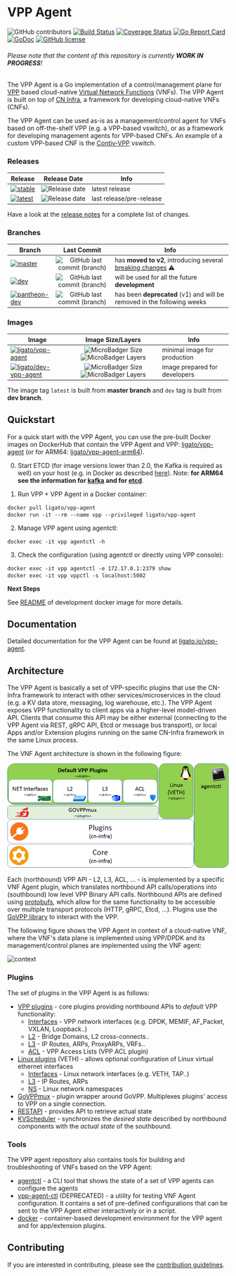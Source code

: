 # VPP Agent

![GitHub contributors](https://img.shields.io/github/contributors/ligato/vpp-agent.svg)
[![Build Status](https://travis-ci.org/ligato/vpp-agent.svg?branch=master)](https://travis-ci.org/ligato/vpp-agent)
[![Coverage Status](https://coveralls.io/repos/github/ligato/vpp-agent/badge.svg?branch=master)](https://coveralls.io/github/ligato/vpp-agent?branch=master)
[![Go Report Card](https://goreportcard.com/badge/github.com/ligato/vpp-agent)](https://goreportcard.com/report/github.com/ligato/vpp-agent)
[![GoDoc](https://godoc.org/github.com/ligato/vpp-agent?status.svg)](https://godoc.org/github.com/ligato/vpp-agent)
[![GitHub license](https://img.shields.io/badge/license-Apache%20license%202.0-blue.svg)](https://github.com/ligato/vpp-agent/blob/master/LICENSE)

###### Please note that the content of this repository is currently **WORK IN PROGRESS**!

The VPP Agent is a Go implementation of a control/management plane for [VPP][1] based
cloud-native [Virtual Network Functions][2] (VNFs). The VPP Agent is built on top of 
[CN Infra][16], a framework for developing cloud-native VNFs (CNFs).

The VPP Agent can be used as-is as a management/control agent for VNFs  based on off-the-shelf
VPP (e.g. a VPP-based vswitch), or as a framework for developing management agents for VPP-based
CNFs. An example of a custom VPP-based CNF is the [Contiv-VPP][20] vswitch.

### Releases

|Release|Release Date|Info|
|---|:---:|---|
|[![stable](https://img.shields.io/github/release/ligato/vpp-agent.svg?label=release&logo=github)](https://github.com/ligato/vpp-agent/releases/latest)|![Release date](https://img.shields.io/github/release-date/ligato/vpp-agent.svg?label=)|latest release|
|[![latest](https://img.shields.io/github/release-pre/ligato/vpp-agent.svg?label=release&logo=github)](https://github.com/ligato/vpp-agent/releases)|![Release date](https://img.shields.io/github/release-date-pre/ligato/vpp-agent.svg?label=)|last release/pre-release|

Have a look at the [release notes](CHANGELOG.md) for a complete list of changes.

### Branches

|Branch|Last Commit|Info|
|---|:---:|---|
|[![master](https://img.shields.io/badge/branch-master-blue.svg?logo=git&logoColor=white)](https://github.com/ligato/vpp-agent/tree/master)|![GitHub last commit (branch)](https://img.shields.io/github/last-commit/ligato/vpp-agent/master.svg?label=)| has **moved to v2**, introducing several [breaking changes](https://github.com/ligato/vpp-agent/blob/master/CHANGELOG.md#v200) :warning:|
|[![dev](https://img.shields.io/badge/branch-dev-green.svg?logo=git&logoColor=white)](https://github.com/ligato/vpp-agent/tree/dev)|![GitHub last commit (branch)](https://img.shields.io/github/last-commit/ligato/vpp-agent/dev.svg?label=)|will be used for all the future **development**|
|[![pantheon-dev](https://img.shields.io/badge/branch-pantheon--dev-inactive.svg?logo=git&logoColor=white)](https://github.com/ligato/vpp-agent/tree/pantheon-dev)|![GitHub last commit (branch)](https://img.shields.io/github/last-commit/ligato/vpp-agent/pantheon-dev.svg?label=)|has been **deprecated** (v1) and will be removed in the following weeks|

### Images

|Image|Image Size/Layers|Info|
|---|:---:|---|
|[![ligato/vpp-agent](https://img.shields.io/badge/image-ligato/vpp--agent-blue.svg?logo=docker&logoColor=white)](https://cloud.docker.com/u/ligato/repository/docker/ligato/vpp-agent)|![MicroBadger Size](https://img.shields.io/microbadger/image-size/ligato/vpp-agent.svg) ![MicroBadger Layers](https://img.shields.io/microbadger/layers/ligato/vpp-agent.svg)|minimal image for production|
|[![ligato/dev-vpp-agent](https://img.shields.io/badge/image-ligato/dev--vpp--agent-blue.svg?logo=docker&logoColor=white)](https://cloud.docker.com/u/ligato/repository/docker/ligato/dev-vpp-agent)|![MicroBadger Size](https://img.shields.io/microbadger/image-size/ligato/dev-vpp-agent.svg) ![MicroBadger Layers](https://img.shields.io/microbadger/layers/ligato/dev-vpp-agent.svg)|image prepared for developers|

The image tag `latest` is built from **master branch** and `dev` tag is built from **dev branch**.

## Quickstart

For a quick start with the VPP Agent, you can use the pre-built Docker images on DockerHub
that contain the VPP Agent and VPP: [ligato/vpp-agent][14] (or for ARM64: [ligato/vpp-agent-arm64][17]).

0. Start ETCD (for image versions lower than 2.0, the Kafka is required as well) on your host (e.g. in Docker as described [here][15]).
   Note: **for ARM64 see the information for [kafka][18] and for [etcd][19]**.

1. Run VPP + VPP Agent in a Docker container:
```
docker pull ligato/vpp-agent
docker run -it --rm --name vpp --privileged ligato/vpp-agent
```

2. Manage VPP agent using agentctl:
```
docker exec -it vpp agentctl -h
```

3. Check the configuration (using agentctl or directly using VPP console):
```
docker exec -it vpp agentctl -e 172.17.0.1:2379 show
docker exec -it vpp vppctl -s localhost:5002
```

**Next Steps**

See [README](docker/dev/README.md) of development docker image for more details.

## Documentation

Detailed documentation for the VPP Agent can be found at [ligato.io/vpp-agent](https://ligato.io/vpp-agent/).

## Architecture

The VPP Agent is basically a set of VPP-specific plugins that use the 
CN-Infra framework to interact with other services/microservices in the
cloud (e.g. a KV data store, messaging, log warehouse, etc.). The VPP Agent
exposes VPP functionality to client apps via a higher-level model-driven 
API. Clients that consume this API may be either external (connecting to 
the VPP Agent via REST, gRPC API, Etcd or message bus transport), or local
Apps and/or Extension plugins running on the same CN-Infra framework in the 
same Linux process. 

The VNF Agent architecture is shown in the following figure: 

![vpp agent](docs/imgs/vpp_agent.png "VPP Agent & its Plugins on top of cn-infra")

Each (northbound) VPP API - L2, L3, ACL, ... - is implemented by a specific
VNF Agent plugin, which translates northbound API calls/operations into 
(southbound) low level VPP Binary API calls. Northbound APIs are defined 
using [protobufs][3], which allow for the same functionality to be accessible
over multiple transport protocols (HTTP, gRPC, Etcd, ...). Plugins use the 
[GoVPP library][4] to interact with the VPP.

The following figure shows the VPP Agent in context of a cloud-native VNF, 
where the VNF's data plane is implemented using VPP/DPDK and 
its management/control planes are implemented using the VNF agent:

![context](docs/imgs/context.png "VPP Agent & its Plugins on top of cn-infra")

### Plugins
 
The set of plugins in the VPP Agent is as follows:
* [VPP plugins](plugins/vpp) - core plugins providing northbound APIs to _default_ VPP functionality: 
  - [Interfaces](plugins/vpp/ifplugin) - VPP network interfaces (e.g. DPDK, MEMIF, AF_Packet, VXLAN, Loopback..)
  - [L2](plugins/vpp/l2plugin) - Bridge Domains, L2 cross-connects..
  - [L3](plugins/vpp/l3plugin) - IP Routes, ARPs, ProxyARPs, VRFs..
  - [ACL](plugins/vpp/aclplugin) - VPP Access Lists (VPP ACL plugin)
* [Linux plugins](plugins/linux) (VETH) - allows optional configuration of Linux virtual ethernet 
  interfaces
  - [Interfaces](plugins/linux/ifplugin) - Linux network interfaces (e.g. VETH, TAP..)
  - [L3](plugins/linux/l3plugin) - IP Routes, ARPs
  - [NS](plugins/linux/nsplugin) - Linux network namespaces
* [GoVPPmux](plugins/govppmux) - plugin wrapper around GoVPP. Multiplexes plugins' access to
  VPP on a single connection.
* [RESTAPI](plugins/restapi) - provides API to retrieve actual state
* [KVScheduler](plugins/kvscheduler) - synchronizes the *desired state* described by northbound
  components with the *actual state* of the southbound. 

### Tools

The VPP agent repository also contains tools for building and troubleshooting 
of VNFs based on the VPP Agent:

* [agentctl](cmd/agentctl) - a CLI tool that shows the state of a set of 
   VPP agents can configure the agents
* [vpp-agent-ctl](cmd/vpp-agent-ctl) (DEPRECATED) - a utility for testing VNF Agent 
  configuration. It contains a set of pre-defined configurations that can 
  be sent to the VPP Agent either interactively or in a script. 
* [docker](docker) - container-based development environment for the VPP
  agent and for app/extension plugins.

## Contributing

If you are interested in contributing, please see the [contribution guidelines](CONTRIBUTING.md).

[1]: https://fd.io/technology/#vpp
[2]: https://github.com/ligato/cn-infra/blob/master/docs/readmes/cn_virtual_function.md
[3]: https://developers.google.com/protocol-buffers/
[4]: https://wiki.fd.io/view/GoVPP
[14]: https://hub.docker.com/r/ligato/vpp-agent
[15]: docker/dev/README.md#running-etcd-server-on-local-host
[16]: https://github.com/ligato/cn-infra
[17]: https://hub.docker.com/r/ligato/vpp-agent-arm64
[18]: docs/arm64/kafka.md
[19]: docs/arm64/etcd.md
[20]: https://github.com/contiv/vpp
